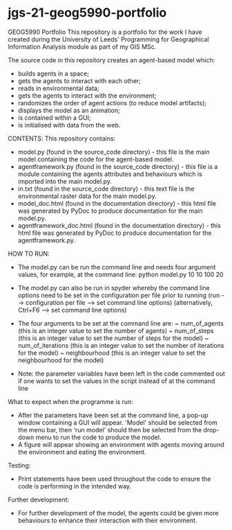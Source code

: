 # jgs-21-geog5990-portfolio
GEOG5990 Portfolio
This repository is a portfolio for the work I have created during the University of Leeds' Programming for Geographical Information Analysis module as part of my GIS MSc.

The source code in this repository creates an agent-based model which:
- builds agents in a space;
- gets the agents to interact with each other;
- reads in environmental data;
- gets the agents to interact with the environment;
- randomizes the order of agent actions (to reduce model artifacts);
- displays the model as an animation;
- is contained within a GUI;
- is initialised with data from the web.

CONTENTS:
This repository contains:
- model.py (found in the source_code directory) - this file is the main model containing the code for the agent-based model.
- agentframework.py (found in the source_code directory) - this file is a module containing the agents attributes and behaviours which is imported into the main model.py.
- in.txt (found in the source_code directory) - this text file is the environmental raster data for the main model.py.
- model_doc.html (found in the documentation directory) - this html file was generated by PyDoc to produce documentation for the main model.py.
- agentframework_doc.html (found in the documentation directory) - this html file was generated by PyDoc to produce documentation for the agentframework.py.

HOW TO RUN:
- The model.py can be run the command line and needs four argument values, for example, at the command line: python model.py 10 10 100 20
- The model.py can also be run in spyder whereby the command line options need to be set in the configuration per file prior to running (run --> configuration per file
--> set command line options) (alternatively, Ctrl+F6 --> set command line options)
- The four arguments to be set at the command line are:
    ~ num_of_agents (this is an integer value to set the number of agents)
    ~ num_of_steps (this is an integer value to set the number of steps for the model)
    ~ num_of_iterations (this is an integer value to set the number of iterations for the model)
    ~ neighbourhood (this is an integer value to set the neighbourhood for the model)
    
- Note: the parameter variables have been left in the code commented out if one wants to set the values in the script instead of at the command line

What to expect when the programme is run:
- After the parameters have been set at the command line, a pop-up window containing a GUI will appear. 'Model' should be selected from the menu bar, then 
'run model' should then be selected from the drop-down menu to run the code to produce the model.
- A figure will appear showing an environment with agents moving around the environment and eating the environment.

Testing:
- Print statements have been used throughout the code to ensure the code is performing in the intended way.

Further development:
- For further development of the model, the agents could be given more behaviours to enhance their interaction with their environment.
